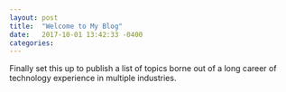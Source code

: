 ```yaml
---
layout: post
title:  "Welcome to My Blog"
date:   2017-10-01 13:42:33 -0400
categories:
---
```

Finally set this up to publish a list of topics borne out of a long career of technology experience in multiple industries.
